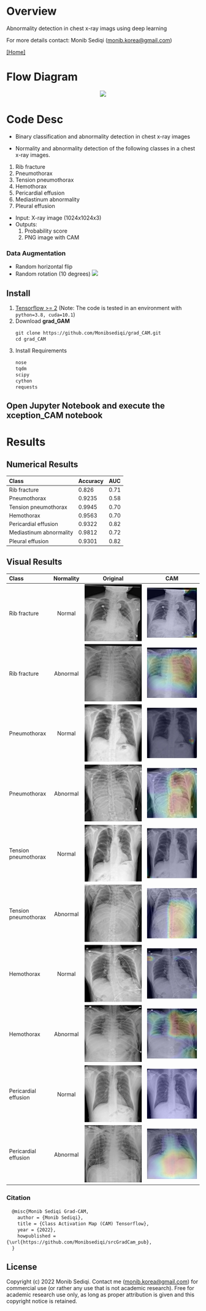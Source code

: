 # Overview
Abnormality detection in chest x-ray imags using deep learning


For more details contact: 
Monib Sediqi (monib.korea@gmail.com)

[[Home]](http://monibsediqi.github.io) 

# Flow Diagram

<p align='center'>
  <img src="https://user-images.githubusercontent.com/42628945/184998200-40221f8c-f225-436c-87c1-3aa6de9c6a9e.jpg" width=1000)
</p>  

# Code Desc

* Binary classification and abnormality detection in chest x-ray images

* Normality and abnormality detection of the following classes in a chest x-ray images.
1. Rib fracture
2. Pneumothorax
3. Tension pneumothorax
4. Hemothorax
5. Pericardial effusion
6. Mediastinum abnormality
7. Pleural effusion

* Input: X-ray image (1024x1024x3)
* Outputs:
    1. Probability score
    2. PNG image with CAM


### Data Augmentation
* Random horizontal flip 
* Random rotation (10 degrees)
![](images/cda_augmentation.JPG)

## Install
1. [Tensorflow >= 2](https://www.tensorflow.org/) (Note: The code is tested in an environment with `python=3.8, cuda=10.1`)
2. Download **grad_GAM**
   ```
   git clone https://github.com/Monibsediqi/grad_CAM.git
   cd grad_CAM
   ```
3. Install Requirements
   ```
   nose
   tqdm
   scipy
   cython
   requests
   ```

## Open Jupyter Notebook and execute the xception_CAM notebook

# Results

## Numerical Results
| Class | Accuracy | AUC |
|:----|:----|:----|
| Rib fracture | 0.826 |  0.71 |
| Pneumothorax | 0.9235 | 0.58 |
| Tension pneumothorax| 0.9945 | 0.70 |
| Hemothorax| 0.9563 | 0.70 |
| Pericardial effusion | 0.9322 | 0.82 |
| Mediastinum abnormality | 0.9812 | 0.72  |
| Pleural effusion | 0.9301 |  0.82 |
### 
## Visual Results
|Class|Normality|Original | CAM | 
|:----|:---:|:---:|:---:|
|Rib fracture| Normal |![](Assets/rib/orig/8_res.jpg)| ![](Assets/rib/norm/Serial_No8.jpg) |
|Rib fracture| Abnormal |![](Assets/rib/orig/154_res.jpg)| ![](Assets/rib/abnorm/Serial_No154.jpg) |
|Pneumothorax| Normal |![](Assets/pneumo/orig/6_res.jpg)| ![](Assets/pneumo/norm/Serial_No6.jpg) |
|Pneumothorax| Abnormal |![](Assets/pneumo/orig/165_res.jpg)| ![](Assets/pneumo/abnorm/Serial_No165.jpg) |
|Tension pneumothorax| Normal |![](Assets/ten/orig/11_res.jpg)| ![](Assets/ten/norm/Serial_No11.jpg) |
Tension pneumothorax| Abnormal |![](Assets/ten/orig/148_res.jpg)| ![](Assets/ten/abnorm/Serial_No148.jpg) |
|Hemothorax| Normal |![](Assets/homo/orig/36_res.jpg)| ![](Assets/homo/norm/Serial_No36.jpg) |
|Hemothorax| Abnormal |![](Assets/homo/orig/429_res.jpg)| ![](Assets/homo/abnorm/Serial_No429.jpg) |
|Pericardial effusion| Normal |![](Assets/peri/orig/1_res.jpg)| ![](Assets/peri/norm/Serial_No1.jpg) |
|Pericardial effusion| Abnormal |![](Assets/peri/orig/399_res.jpg)| ![](Assets/peri/abnorm/Serial_No399.jpg) |


### Citation
```
  @misc{Monib Sediqi Grad-CAM,
    author = {Monib Sediqi},
    title = {Class Activation Map (CAM) Tensorflow},
    year = {2022},
    howpublished = {\url{https://github.com/Monibsediqi/srcGradCam_pub},
  }
```

## License
Copyright (c) 2022 Monib Sediqi. Contact me (monib.korea@gmail.com) for commercial use (or rather any use that is not academic research). Free for academic research use only, as long as proper attribution is given and this copyright notice is retained.
